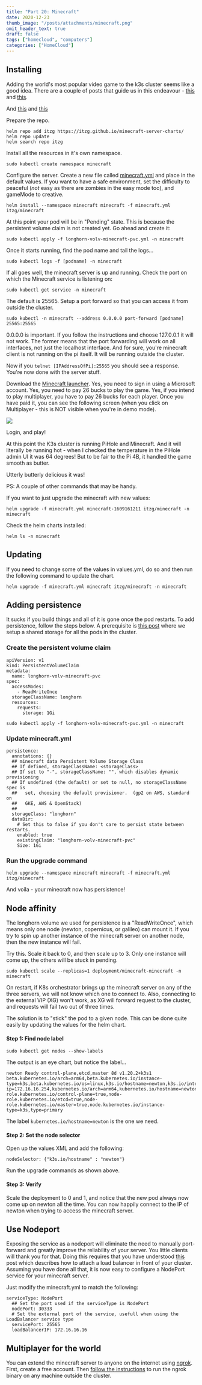 ```yaml
---
title: "Part 20: Minecraft"
date: 2020-12-23
thumb_image: "/posts/attachments/minecraft.png"
omit_header_text: true
draft: false
tags: ["homecloud", "computers"]
categories: ["HomeCloud"]
---
```


## Installing

Adding the world's most popular video game to the k3s cluster seems like a good idea. There are a couple of posts that guide us in this endeavour - [this](https://www.jeffgeerling.com/blog/2020/raspberry-pi-cluster-episode-4-minecraft-pi-hole-grafana-and-more ) and [this](https://github.com/itzg/minecraft-server-charts/tree/master/charts/minecraft). 

And [this](https://github.com/itzg/minecraft-server-charts/blob/master/charts/minecraft/values.yaml) and [this](https://github.com/itzg/minecraft-server-charts)

Prepare the repo.

```
helm repo add itzg https://itzg.github.io/minecraft-server-charts/
helm repo update
helm search repo itzg
```

Install all the resources in it's own namespace. 

```
sudo kubectl create namespace minecraft
```

Configure the server. Create a new file called [minecraft.yml](https://github.com/devqurious/homecloud/blob/main/yml/minecraft/minecraft.yml) and place in the default values. If you want to have a safe environment, set the difficulty to peaceful (*not* easy as there are zombies in the easy mode too), and gameMode to creative. 

```
helm install --namespace minecraft minecraft -f minecraft.yml itzg/minecraft
```

At this point your pod will be in "Pending" state. This is because the persistent volume claim is not created yet. Go ahead and create it:

```
sudo kubectl apply -f longhorn-volv-minecraft-pvc.yml -n minecraft
```

Once it starts running, find the pod name and tail the logs...

```
sudo kubectl logs -f [podname] -n minecraft
```

If all goes well, the minecraft server is up and running. Check the port on which the Minecraft service is listening on:

```
sudo kubectl get service -n minecraft
```

The default is 25565. Setup a port forward so that you can access it from outside the cluster. 

```
sudo kubectl -n minecraft --address 0.0.0.0 port-forward [podname] 25565:25565
```

0.0.0.0 is important. If you follow the instructions and choose 127.0.0.1 it will not work. The former means that the port forwarding will work on all interfaces, not just the localhost interface. And for sure, you're minecraft client is not running on the pi itself. It will be running outside the cluster.

Now if you `telnet [IPAddressOfPi]:25565` you should see a response. You're now done with the server stuff. 

Download the [Minecraft launcher](https://www.minecraft.net/en-us). Yes, you need to sign in using a Microsoft account. Yes, you need to pay 26 bucks to play the game. Yes, if you intend to play multiplayer, you have to pay 26 bucks for each player. Once you have paid it, you can see the following screen (when you click on Multiplayer - this is NOT visible when you're in demo mode). 


![](/posts/attachments/minecraft-server.png)


Login, and play!

At this point the K3s cluster is running PiHole and Minecraft. And it will literally be running hot - when I checked the temperature in the PiHole admin UI it was 64 degrees! But to be fair to the Pi 4B, it handled the game smooth as butter. 

Utterly butterly delicious it was!

PS: A couple of other commands that may be handy.

If you want to just upgrade the minecraft with new values:

```
helm upgrade -f minecraft.yml minecraft-1609161211 itzg/minecraft -n minecraft
```

Check the helm charts installed:

```
helm ls -n minecraft
```

## Updating

If you need to change some of the values in values.yml, do so and then run the following command to update the chart.

```
helm upgrade -f minecraft.yml minecraft itzg/minecraft -n minecraft
```

## Adding persistence

It sucks if you build things and all of it is gone once the pod restarts. To add persistence, follow the steps below. A prerequisite is [this post](/posts/pi/35_Longhorn_storage.md/) where we setup a shared storage for all the pods in the cluster. 

### Create the persistent volume claim

```
apiVersion: v1
kind: PersistentVolumeClaim
metadata:
  name: longhorn-volv-minecraft-pvc
spec:
  accessModes:
    - ReadWriteOnce
  storageClassName: longhorn
  resources:
    requests:
      storage: 1Gi
```

```
sudo kubectl apply -f longhorn-volv-minecraft-pvc.yml -n minecraft
```

### Update minecraft.yml

```
persistence:
  annotations: {}
  ## minecraft data Persistent Volume Storage Class
  ## If defined, storageClassName: <storageClass>
  ## If set to "-", storageClassName: "", which disables dynamic provisioning
  ## If undefined (the default) or set to null, no storageClassName spec is
  ##   set, choosing the default provisioner.  (gp2 on AWS, standard on
  ##   GKE, AWS & OpenStack)
  ##
  storageClass: "longhorn"
  dataDir:
    # Set this to false if you don't care to persist state between restarts.
    enabled: true
    existingClaim: "longhorn-volv-minecraft-pvc"
    Size: 1Gi

```

### Run the upgrade command

```
helm upgrade --namespace minecraft minecraft -f minecraft.yml itzg/minecraft
```

And voila - your minecraft now has persistence!

## Node affinity

The longhorn volume we used for persistence is a "ReadWriteOnce", which means only one node (newton, copernicus, or galileo) can mount it. If you try to spin up another instance of the minecraft server on another node, then the new instance will fail. 

Try this. Scale it back to 0, and then scale up to 3. Only one instance will come up, the others will be stuck in pending. 

```
sudo kubectl scale --replicas=1 deployment/minecraft-minecraft -n minecraft
```

On restart, if K8s orchestrator brings up the minecraft server on any of the three servers, we will not know which one to connect to. Also, connecting to the external VIP (XG) won't work, as XG will forward request to the cluster, and requests will fail two out of three times. 

The solution is to "stick" the pod to a given node. This can be done quite easily by updating the values for the helm chart. 

#### Step 1: Find node label

```
sudo kubectl get nodes --show-labels
```

The output is an eye chart, but notice the label...

```
newton Ready control-plane,etcd,master 8d v1.20.2+k3s1 beta.kubernetes.io/arch=arm64,beta.kubernetes.io/instance-type=k3s,beta.kubernetes.io/os=linux,k3s.io/hostname=newton,k3s.io/internal-ip=172.16.16.254,kubernetes.io/arch=arm64,kubernetes.io/hostname=newton,kubernetes.io/os=linux,node-role.kubernetes.io/control-plane=true,node-role.kubernetes.io/etcd=true,node-role.kubernetes.io/master=true,node.kubernetes.io/instance-type=k3s,type=primary
```

The label `kubernetes.io/hostname=newton` is the one we need.

#### Step 2: Set the node selector

Open up the values XML and add the following:

```
nodeSelector: {"k3s.io/hostname" : "newton"}
```

Run the upgrade commands as shown above.

#### Step 3: Verify

Scale the deployment to 0 and 1, and notice that the new pod always now come up on newton all the time. You can now happily connect to the IP of newton when trying to access the minecraft server.

## Use Nodeport 

Exposing the service as a nodeport will eliminate the need to manually port-forward and greatly improve the reliability of your server. You little clients will thank you for that. Doing this requires that you have understood [this](posts/pi/25_vip/) post which describes how to attach a load balancer in front of your cluster. Assuming you have done all that, it is now easy to configure a NodePort service for your minecraft server. 

Just modify the minecraft.yml to match the following:

```
serviceType: NodePort
  ## Set the port used if the serviceType is NodePort
  nodePort: 30333
  # Set the external port of the service, usefull when using the LoadBalancer service type
  servicePort: 25565
  loadBalancerIP: 172.16.16.16

```

## Multiplayer for the world

You can extend the minecraft server to anyone on the internet using [ngrok](www.ngrok.io). First, create a free account. Then [follow the instructions](https://dashboard.ngrok.com/get-started/setup) to run the ngrok binary on any machine outside the cluster. 



